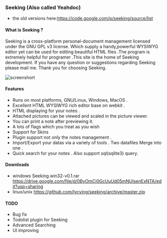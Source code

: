 ### Seeking (Also called Yeahdoc)
* the old versions here:https://code.google.com/p/seeking/source/list

#### What is Seeking ?
Seeking is a cross-platform personal-document management licensed under the GNU GPL v3 license. Which supply a handy,powerful WYSIWYG editor yet can be used for editing beautiful HTML files .The program is extremely helpful for programer .This site is the home of Seeking development. If you have any question or suggestions regarding Seeking please mail me. Thank you for choosing Seeking. 

![screenshort](https://raw.githubusercontent.com/lycying/seeking/master/doc/source/_static/capture.png)


#### Features
* Runs on most platforms, GNU/Linux, Windows, MacOS .
* Excellent HTML WYSIWYG rich editor base on webkit .
* HTML displaying for your notes .
* Attached pictures can be viewed and scaled in the picture viewer.
* You can print a note after previewing it.
* A lots of flags which you treat as you wish
* Support for Skins
* Plugin support not only the notes management .
* Import/Export your datas via a variety of tools . Two datafiles Merge into one .
* Quick search for your notes . Also support sql(sqlite3) query.

#### Downloads
* windows
    Seeking.win32-v0.1.rar https://drive.google.com/file/d/0ByOmCj0GcUuUd05mNUlsenExNTA/edit?usp=sharing
* linux/unix
    https://github.com/lycying/seeking/archive/master.zip


#### TODO
* Bug fix
* Todolist plugin for Seeking
* Advanced Searching
* UI improving
